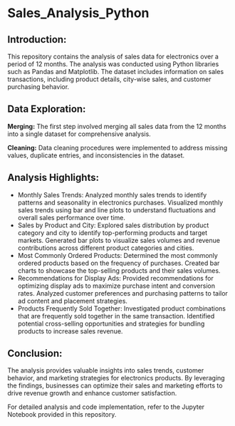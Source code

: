 # Sales_Analysis_Python

## Introduction:
This repository contains the analysis of sales data for electronics over a period of 12 months. The analysis was conducted using Python libraries such as Pandas and Matplotlib. The dataset includes information on sales transactions, including product details, city-wise sales, and customer purchasing behavior.

## Data Exploration:

**Merging:** The first step involved merging all sales data from the 12 months into a single dataset for comprehensive analysis.

**Cleaning:** Data cleaning procedures were implemented to address missing values, duplicate entries, and inconsistencies in the dataset.

## Analysis Highlights:

- Monthly Sales Trends:
Analyzed monthly sales trends to identify patterns and seasonality in electronics purchases.
Visualized monthly sales trends using bar and line plots to understand fluctuations and overall sales performance over time.
- Sales by Product and City:
Explored sales distribution by product category and city to identify top-performing products and target markets.
Generated bar plots to visualize sales volumes and revenue contributions across different product categories and cities.
- Most Commonly Ordered Products:
Determined the most commonly ordered products based on the frequency of purchases.
Created bar charts to showcase the top-selling products and their sales volumes.
- Recommendations for Display Ads:
Provided recommendations for optimizing display ads to maximize purchase intent and conversion rates.
Analyzed customer preferences and purchasing patterns to tailor ad content and placement strategies.
- Products Frequently Sold Together:
Investigated product combinations that are frequently sold together in the same transaction.
Identified potential cross-selling opportunities and strategies for bundling products to increase sales revenue.

## Conclusion:
The analysis provides valuable insights into sales trends, customer behavior, and marketing strategies for electronics products. By leveraging the findings, businesses can optimize their sales and marketing efforts to drive revenue growth and enhance customer satisfaction.

For detailed analysis and code implementation, refer to the Jupyter Notebook provided in this repository.
